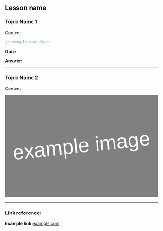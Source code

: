 ## Lesson name

### Topic Name 1

Content

```C
// example code fence
```

**Quiz:**

**Answer:**

---

### Topic Name 2

Content

![](./C/assets/images/0_1.png)

---

### Link reference:

**Example link:**[example.com](https://www.example.com)
